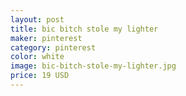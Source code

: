 ```yaml
---
layout: post
title: bic bitch stole my lighter 
maker: pinterest
category: pinterest
color: white
image: bic-bitch-stole-my-lighter.jpg
price: 19 USD
---
```

